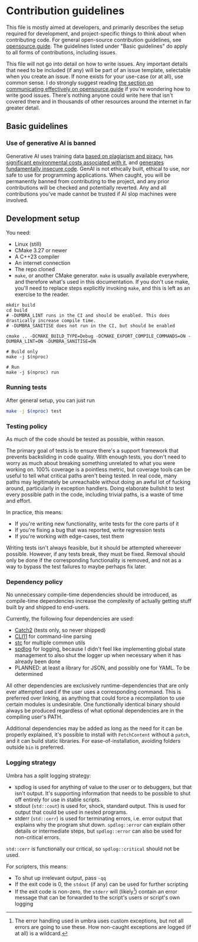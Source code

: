 # Contribution guidelines

This file is mostly aimed at developers, and primarily describes the setup required for development, and project-specific things to think about when contributing code. For general open-source contribution guidelines, see [opensource.guide](//opensource.guide). The guidelines listed under "Basic guidelines" do apply to all forms of contributions, including issues.

This file will not go into detail on how to write issues. Any important details that need to be included (if any) will be part of an issue template, selectable when you create an issue. If none exists for your use-case (or at all), use common sense. I do strongly suggest reading [the section on communicating effectively on opensource.guide](https://opensource.guide/how-to-contribute/#communicating-effectively) if you're wondering how to write good issues. There's nothing anyone could write here that isn't covered there and in thousands of other resources around the internet in far greater detail.

## Basic guidelines

### Use of generative AI is banned

Generative AI uses training data [based on plagiarism and piracy](https://web.archive.org/web/20250000000000*/https://www.theatlantic.com/technology/archive/2025/03/libgen-meta-openai/682093/), has [significant environmental costs associated with it](https://doi.org/10.21428/e4baedd9.9070dfe7), and [generates fundamentally insecure code](https://doi.org/10.1007/s10664-024-10590-1). GenAI is not ethically built, ethical to use, nor safe to use for programming applications. When caught, you will be permanently banned from contributing to the project, and any prior contributions will be checked and potentially reverted. Any and all contributions you've made cannot be trusted if AI slop machines were involved.

## Development setup

You need:

* Linux (still)
* CMake 3.27 or newer
* A C++23 compiler
* An internet connection
* The repo cloned
* `make`, or another CMake generator. `make` is usually available everywhere, and therefore what's used in this documentation. If you don't use make, you'll need to replace steps explicitly invoking `make`, and this is left as an exercise to the reader.

```
mkdir build
cd build
# -DUMBRA_LINT runs in the CI and should be enabled. This does drastically increase compile time.
# -DUMBRA_SANITISE does not run in the CI, but should be enabled

cmake .. -DCMAKE_BUILD_TYPE=Debug -DCMAKE_EXPORT_COMPILE_COMMANDS=ON -DUMBRA_LINT=ON -DUMBRA_SANITISE=ON

# Build only 
make -j $(nproc)

# Run
make -j $(nproc) run
```

### Running tests

After general setup, you can just run
```bash
make -j $(nproc) test
```

### Testing policy

As much of the code should be tested as possible, within reason.

The primary goal of tests is to ensure there's a support framework that prevents backsliding in code quality. With enough tests, you don't need to worry as much about breaking something unrelated to what you were working on. 100% coverage is a pointless metric, but coverage tools can be useful to tell what critical paths aren't being tested. In real code, many paths may legitimately be unreachable without doing an awful lot of fucking around, particularly in exception handlers. Doing elaborate bullshit to test every possible path in the code, including trivial paths, is a waste of time and effort.

In practice, this means:

* If you're writing new functionality, write tests for the core parts of it
* If you're fixing a bug that was reported, write regression tests
* If you're working with edge-cases, test them

Writing tests isn't always feasible, but it should be attempted whereever possible. However, if any tests break, they must be fixed. Removal should only be done if the corresponding functionality is removed, and not as a way to bypass the test failures to maybe perhaps fix later.

### Dependency policy

No unnecessary compile-time dependencies should be introduced, as compile-time dependencies increase the complexity of actually getting stuff built by and shipped to end-users.

Currently, the following four dependencies are used:

* [Catch2](https://github.com/catchorg/Catch2/) (tests only, so never shipped)
* [CLI11](https://github.com/CLIUtils/CLI11) for command-line parsing
* [stc](https://github.com/LunarWatcher/stc) for multiple common utils
* [spdlog](https://github.com/gabime/spdlog) for logging, because I didn't feel like implementing global state management to also shut the logger up when necessary when it has already been done
* PLANNED: at least a library for JSON, and possibly one for YAML. To be determined

All other dependencies are exclusively runtime-dependencies that are only ever attempted used if the user uses a corresponding command. This is preferred over linking, as anything that could force a recompilation to use certain modules is undesirable. One functionally identical binary should always be produced regardless of what optional dependencies are in the compiling user's PATH.

Additional dependencies may be added as long as the need for it can be properly explained, it's possible to install with `FetchContent` without a `patch`, and it can build static libraries. For ease-of-installation, avoiding folders outside `bin` is preferred.

### Logging strategy

Umbra has a split logging strategy:

* spdlog is used for anything of value to the user or to debuggers, but that isn't output. It's supporting information that needs to be possible to shut off entirely for use in stable scripts.
* stdout (`std::cout`) is used for, shock, standard output. This is used for output that could be used in nested programs.
* stderr (`std::cerr`) is used for terminating errors, i.e. error output that explains why the program shut down. `spdlog::error` can explain other details or intermediate steps, but `spdlog::error` can also be used for non-critical errors. 

`std::cerr` is functionally our critical, so `spdlog::critical` should not be used.

For scripters, this means:

* To shut up irrelevant output, pass `-qq`
* If the exit code is 0, the `stdout` (if any) can be used for further scripting
* If the exit code is non-zero, the `stderr` will (likely[^1]) contain an error message that can be forwarded to the script's users or script's own logging

[^1]: The error handling used in umbra uses custom exceptions, but not all errors are going to use these. How non-caught exceptions are logged (if at all) is a wildcard.
